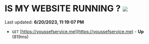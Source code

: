 # IS MY WEBSITE RUNNING ? [![](https://img.shields.io/static/v1?label=Sponsor&message=%E2%9D%A4&logo=GitHub&color=%23fe8e86)](https://github.com/sponsors/<username>)

Last updated: **6/20/2023, 11:19:07 PM**

- `GET` [https://youssefservice.me](https://youssefservice.me) - **Up** (819ms)

